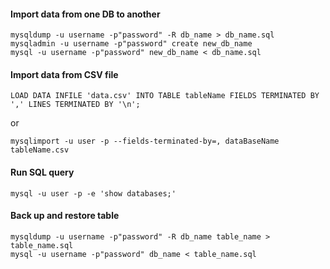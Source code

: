 
#### Import data from one DB to another
```
mysqldump -u username -p"password" -R db_name > db_name.sql 
mysqladmin -u username -p"password" create new_db_name 
mysql -u username -p"password" new_db_name < db_name.sql 
```

#### Import data from CSV file
```
LOAD DATA INFILE 'data.csv' INTO TABLE tableName FIELDS TERMINATED BY ',' LINES TERMINATED BY '\n';
```
or 
```
mysqlimport -u user -p --fields-terminated-by=, dataBaseName tableName.csv
```

#### Run SQL query
```
mysql -u user -p -e 'show databases;'
```
#### Back up and restore table
```
mysqldump -u username -p"password" -R db_name table_name > table_name.sql 
mysql -u username -p"password" db_name < table_name.sql 
```
